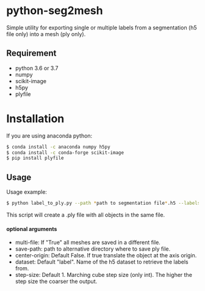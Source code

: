 # python-seg2mesh
Simple utility for exporting single or multiple labels from a segmentation (h5 file only) into a mesh (ply only).

## Requirement
- python 3.6 or 3.7
- numpy
- scikit-image
- h5py
- plyfile

# Installation
If you are using anaconda python:
```bash
$ conda install -c anaconda numpy h5py
$ conda install -c conda-forge scikit-image
$ pip install plyfile
```


## Usage 
Usage example:
```bash
$ python label_to_ply.py --path *path to segmentation file*.h5 --labels 10 34 101 
```
This script will create a .ply file with all objects in the same file.

#### optional arguments
* multi-file: If "True" all meshes are saved in a different file. 
* save-path: path to alternative directory where to save ply file.
* center-origin: Default False. If true translate the object at the axis origin.
* dataset: Default "label". Name of the h5 dataset to retrieve the labels from.
* step-size: Default 1. Marching cube step size (only int). The higher the step size the coarser the output.